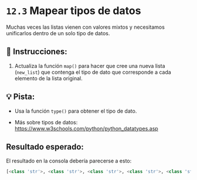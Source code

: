 # `12.3` Mapear tipos de datos

Muchas veces las listas vienen con valores mixtos y necesitamos unificarlos dentro de un solo tipo de datos.

## 📝 Instrucciones:

1. Actualiza la función `map()` para hacer que cree una nueva lista (`new_list`) que contenga el tipo de dato que corresponde a cada elemento de la lista original.

## 💡 Pista:

+ Usa la función `type()` para obtener el tipo de dato.

+ Más sobre tipos de datos: https://www.w3schools.com/python/python_datatypes.asp

## Resultado esperado:

El resultado en la consola debería parecerse a esto:

```py
[<class 'str'>, <class 'str'>, <class 'str'>, <class 'str'>, <class 'str'>, <class 'str'>, <class 'int'>, <class 'int'>]
```


